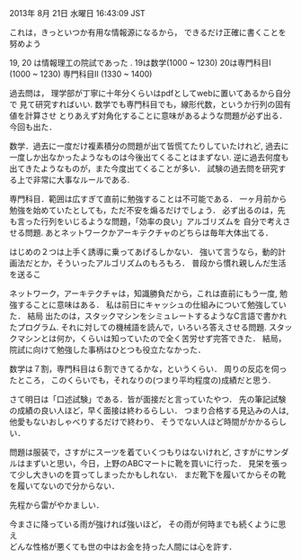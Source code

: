 2013年  8月 21日 水曜日 16:43:09 JST

これは，きっといつか有用な情報源になるから，
できるだけ正確に書くことを努めよう

19, 20 は情報理工の院試であった  .
19は数学(1000 ~ 1230)
20は専門科目I (1000 ~ 1230) 専門科目II (1330 ~ 1400)

過去問は，
理学部が丁寧に十年分くらいはpdfとしてwebに置いてあるから自分で
見て研究すればいい.
数学でも専門科目でも，線形代数，というか行列の固有値を計算させ
とりあえず対角化することに意味があるような問題が必ず出る．
今回も出た．

数学．過去に一度だけ複素積分の問題が出て皆慌てたりしていたけれど,
過去に一度しか出なかったようなものは今後出てくることはまずない.
逆に過去何度も出てきたようなものが，また今度出てくることが多い．
試験の過去問を研究する上で非常に大事なルールである.

専門科目．範囲は広すぎて直前に勉強することは不可能である．
一ヶ月前から勉強を始めていたとしても，ただ不安を煽るだけでしょう．
必ず出るのは，先も言った行列をいじるような問題，「効率の良い」アルゴリズムを
自分で考えさせる問題.
あとネットワークかアーキテクチャのどちらは毎年大体出てる．

はじめの２つは上手く誘導に乗ってあげるしかない．
強いて言うなら，動的計画法だとか，そういったアルゴリズムのもろもろ．
普段から慣れ親しんだ生活を送るこ    

ネットワーク，アーキテクチャは，知識勝負だから，これは直前にもう一度,
勉強することに意味はある．
私は前日にキャッシュの仕組みについて勉強していた．
結局
出たのは，スタックマシンをシミュレートするようなC言語で書かれたプログラム.
それに対しての機械語を読んで，いろいろ答えさせる問題.
スタックマシンとは何か，くらいは知っていたので全く苦労せず完答できた．
結局，院試に向けて勉強した事柄はひとつも役立たなかった．

数学は７割，専門科目は６割できてるかな，というくらい．
周りの反応を伺ったところ，
このくらいでも，それなりの(つまり平均程度の)成績だと思う.

さて明日は「口述試験」である．皆が面接だと言っていたやつ．
先の筆記試験の成績の良い人ほど，早く面接は終わるらしい．
つまり合格する見込みの人は,
他愛もないおしゃべりするだけで終わり、
そうでない人ほど時間がかかるらしい．

問題は服装で，さすがにスーツを着ていくつもりはないけれど,
さすがにサンダルはまずいと思い，今日，上野のABCマートに靴を買いに行った．
見栄を張って少し大きいのを買ってしまったかもしれない．
まだ靴下を履いてからその靴を履いてないので分からない．

先程から雷がやかましい．

今まさに降っている雨が強ければ強いほど，
その雨が何時までも続くように思え  
どんな性格が悪くても世の中はお金を持った人間には心を許す．
